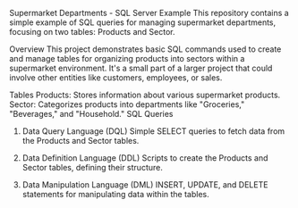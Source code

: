 Supermarket Departments - SQL Server Example
This repository contains a simple example of SQL queries for managing supermarket departments, focusing on two tables: Products and Sector.

Overview
This project demonstrates basic SQL commands used to create and manage tables for organizing products into sectors within a supermarket environment. It's a small part of a larger project that could involve other entities like customers, employees, or sales.

Tables
Products: Stores information about various supermarket products.
Sector: Categorizes products into departments like "Groceries," "Beverages," and "Household."
SQL Queries
1. Data Query Language (DQL)
Simple SELECT queries to fetch data from the Products and Sector tables.

2. Data Definition Language (DDL)
Scripts to create the Products and Sector tables, defining their structure.

3. Data Manipulation Language (DML)
INSERT, UPDATE, and DELETE statements for manipulating data within the tables.
